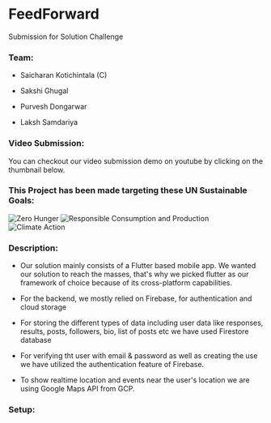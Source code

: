 # FeedForward

Submission for Solution Challenge

### Team:

* Saicharan Kotichintala (C)

* Sakshi Ghugal

* Purvesh Dongarwar

* Laksh Samdariya

### Video Submission:
You can checkout our video submission demo on youtube by clicking on the thumbnail below.

### This Project has been made targeting these UN Sustainable Goals:
![Zero Hunger](https://user-images.githubusercontent.com/81572747/229170382-95f8820b-5dfc-49f1-9dcc-369e392453bc.png)
![Responsible Consumption and Production](https://user-images.githubusercontent.com/81572747/229170341-1af273c8-1ea8-49e2-b9d0-30442ec45d6f.png)
![Climate Action](https://user-images.githubusercontent.com/81572747/229170445-011c5e95-7562-45fb-842c-864a96011045.png)


### Description:
* Our solution mainly consists of a Flutter based mobile app. We wanted our solution to reach the masses, that's why we picked flutter as our framework of choice because of its cross-platform capabilities.

* For the backend, we mostly relied on Firebase, for authentication and cloud storage

* For storing the different types of data including user data like responses, results, posts, followers, bio, list of posts etc we have used Firestore database

* For verifying tht user with email & password as well as creating the use we have utilized the authentication feature of Firebase.

* To show realtime location and events near the user's location we are using Google Maps API from GCP.

### Setup:


